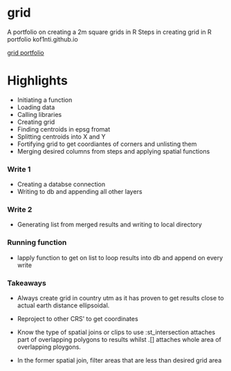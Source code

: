 # grid
A portfolio on creating a 2m square grids in R 
Steps in creating grid in R  portfolio
kof1nti.github.io

[grid portfolio](https://kof1nti.github.io/)

# Highlights 
- Initiating a function
- Loading data 
- Calling libraries
- Creating grid 
- Finding centroids in epsg fromat
- Splitting centroids into X and Y 
- Fortifying grid to get coordiantes of corners and unlisting them
- Merging desired columns from steps and applying spatial functions 
 

### Write 1  
- Creating a databse connection
- Writing to db and appending all other layers

### Write 2 
- Generating list from merged results and writing to local directory

### Running function
- lapply function to get on list to loop results into db and append on every write


### Takeaways
- Always create grid in country utm as it has proven to get results close to actual earth distance ellipsoidal.

- Reproject to other CRS' to get coordinates

- Know the type of spatial joins or clips to use :st_intersection  attaches part of overlapping polygons to results  whilst .[] attaches whole area of overlapping ploygons.

- In the former spatial join, filter areas that are less than desired grid area 
